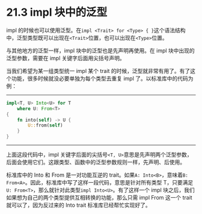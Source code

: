 # 21.3 impl 块中的泛型

impl 的时候也可以使用泛型。在`impl <Trait> for <Type> { }`这个语法结构中，泛型类型既可以出现在`<Trait>`位置，也可以出现在`<Type>`位置。

与其他地方的泛型一样，impl 块中的泛型也是先声明再使用。在 impl 块中出现的泛型参数，需要在 impl 关键字后面用尖括号声明。

当我们希望为某一组类型统一 impl 某个 trait 的时候，泛型就非常有用了。有了这个功能，很多时候就没必要单独为每个类型去重复 impl 了。以标准库中的代码为例：

---

```rust
impl<T, U> Into<U> for T
    where U: From<T>
{
    fn into(self) -> U {
        U::from(self)
    }
}
```

---

上面这段代码中，impl 关键字后面的尖括号`<T, U>`意思是先声明两个泛型参数，后面会使用它们。这跟类型、函数中的泛型参数规则一样，先声明、后使用。

标准库中的 Into 和 From 是一对功能互逆的 trait。如果`A: Into<B>`，意味着`B: From<A>`。因此，标准库中写了这样一段代码，意思是针对所有类型 T，只要满足`U: From<T>`，那么就针对此类型`impl Into<U>`。有了这样一个 impl 块之后，我们如果想为自己的两个类型提供互相转换的功能，那么只需 impl From 这一个 trait 就可以了，因为反过来的 Into trait 标准库已经帮忙实现好了。
